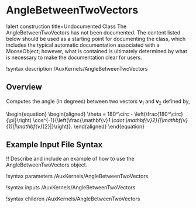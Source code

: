 # AngleBetweenTwoVectors

!alert construction title=Undocumented Class
The AngleBetweenTwoVectors has not been documented. The content listed below should be used as a starting point for
documenting the class, which includes the typical automatic documentation associated with a
MooseObject; however, what is contained is ultimately determined by what is necessary to make the
documentation clear for users.

!syntax description /AuxKernels/AngleBetweenTwoVectors

## Overview

Computes the angle (in degrees) between two vectors $\mathbf{v}_{1}$ and $\mathbf{v}_{2}$ defined by,

\begin{equation}
  \begin{aligned}
    \theta = 180^\circ - \left(\frac{180^\circ}{\pi}\right) \cos^{-1}{\left(\frac{\mathbf{v}_1 \cdot \mathbf{v}_2}{|\mathbf{v}_{1}||\mathbf{v}_{2}|}\right)}.
  \end{aligned}
\end{equation}

## Example Input File Syntax

!! Describe and include an example of how to use the AngleBetweenTwoVectors object.

!syntax parameters /AuxKernels/AngleBetweenTwoVectors

!syntax inputs /AuxKernels/AngleBetweenTwoVectors

!syntax children /AuxKernels/AngleBetweenTwoVectors
